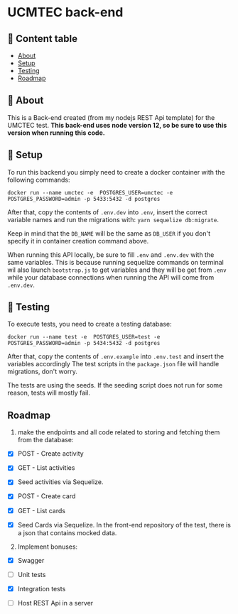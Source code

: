 # UCMTEC back-end

## 📝 Content table

- [About](#about)
- [Setup](#getting_started)
- [Testing](#tests)
- [Roadmap](#roadmap)


## 🧐 About <a name = "about"></a>

This is a Back-end created (from my nodejs REST Api template) for the UMCTEC test.
**This back-end uses node version 12, so be sure to use this version when running this code.**

## 🏁 Setup <a name = "getting_started"></a>

To run this backend you simply need to create a docker container with the following commands:

```
docker run --name umctec -e  POSTGRES_USER=umctec -e POSTGRES_PASSWORD=admin -p 5433:5432 -d postgres
```

After that, copy the contents of `.env.dev` into `.env`, insert the correct variable names and run the migrations with: `yarn sequelize db:migrate`.

Keep in mind that the `DB_NAME` will be the same as `DB_USER` if you don't specify it in container creation command above.

When running this API locally, be sure to fill `.env` and `.env.dev` with the same variables. This is because running sequelize commands on terminal wil also launch `bootstrap.js` to get variables and they will be get from `.env` while your database connections when running the API will come from `.env.dev`.

## 🏁 Testing <a name = "tests"></a>

To execute tests, you need to create a testing database:

```
docker run --name test -e  POSTGRES_USER=test -e POSTGRES_PASSWORD=admin -p 5434:5432 -d postgres
```

After that, copy the contents of `.env.example` into `.env.test` and insert the variables accordingly  The test scripts in the `package.json` file will handle migrations, don't worry.

The tests are using the seeds. If the seeding script does not run for some reason, tests will mostly fail.

## Roadmap <a name = "roadmap"></a>

1. make the endpoints and all code related to storing and fetching them from the database:
- [X] POST - Create activity
- [X] GET - List activities
- [X] Seed activities via Sequelize.
- [X] POST - Create card
- [X] GET - List cards
- [X] Seed Cards via Sequelize. In the front-end repository of the test, there is a json that contains mocked data.


2. Implement bonuses:
- [X] Swagger
- [ ] Unit tests
- [X] Integration tests
- [ ] Host REST Api in a server









